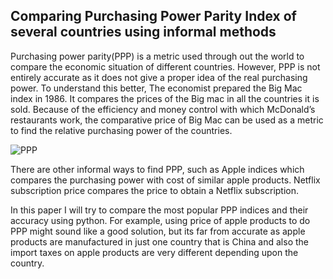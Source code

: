 ## Comparing Purchasing Power Parity Index of several countries using informal methods

Purchasing power parity(PPP) is a metric used through out the world to compare the economic situation of different countries. However, PPP is not entirely accurate as it does not give a proper idea of the real purchasing power. To understand this better, The economist prepared the Big Mac index in 1986. It compares the prices of the Big mac in all the countries it is sold. Because of the efficiency and money control with which McDonald’s restaurants work, the comparative price of Big Mac can be used as a metric to find the relative purchasing power of the countries. 

![PPP](https://www.investopedia.com/thmb/k6Zre1iRfyhx74Vfoqwld8uQrKA=/660x0/filters:no_upscale():max_bytes(150000):strip_icc():format(webp)/dotdash_Final_What_Is_Purchasing_Power_Parity_PPP_May_2020-01-d820977667e14964ab1b3538e0af520c.jpg)

There are other informal ways to find PPP, such as Apple indices which compares the purchasing power with cost of similar apple products. Netflix subscription price compares the price to obtain a Netflix subscription. 

In this paper I will try to compare the most popular PPP indices and their accuracy using python. For example, using price of apple products to do PPP might sound like a good solution, but its far from accurate as apple products are manufactured in just one country that is China and also the import taxes on apple products are very different depending upon the country. 
